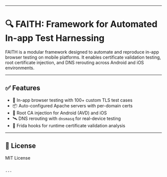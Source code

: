 
---

# 🔍 FAITH: Framework for Automated In-app Test Harnessing

FAITH is a modular framework designed to automate and reproduce in-app browser testing on mobile platforms. It enables certificate validation testing, root certificate injection, and DNS rerouting across Android and iOS environments.

---


## ✅ Features

- 🧪 In-app browser testing with 100+ custom TLS test cases
- 📦 Auto-configured Apache servers with per-domain certs
- 🔐 Root CA injection for Android (AVD) and iOS
- 🛰️ DNS rerouting with `dnsmasq` for real-device testing
- 🧬 Frida hooks for runtime certificate validation analysis

---

## 📄 License

MIT License
```

---
